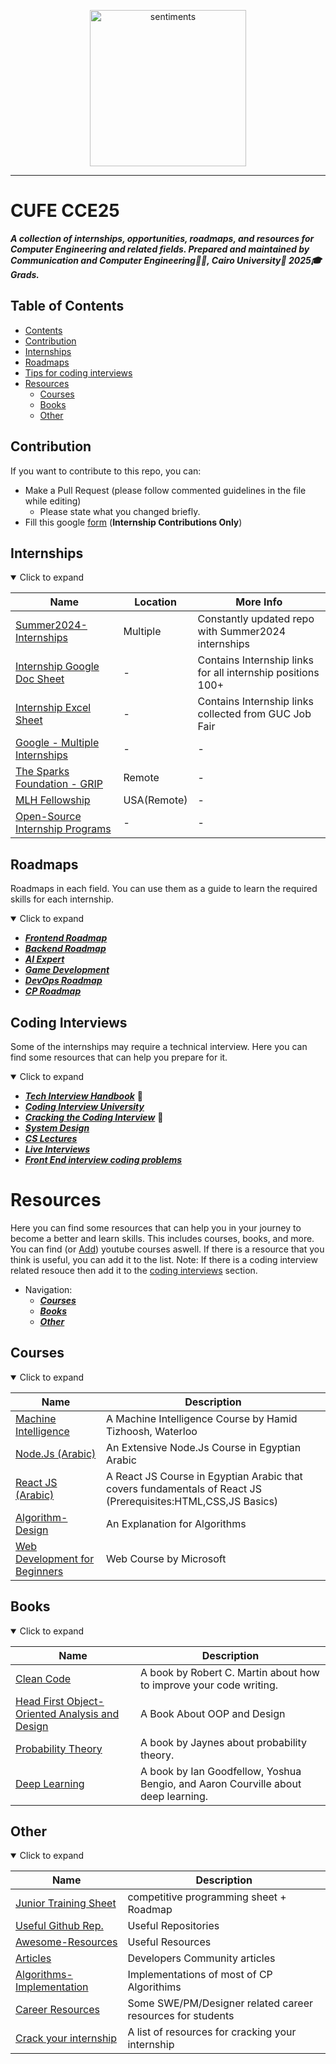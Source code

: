<p align="center">

  <img src="https://user-images.githubusercontent.com/62207434/213486989-bf1d7c01-ae7c-4ce7-936b-2fdf97e1dbbb.png" alt="sentiments" width="250"/>

</p>

<hr>

# CUFE CCE25
 ***A collection of internships, opportunities, roadmaps, and resources for Computer Engineering and related fields. Prepared and maintained by Communication and Computer Engineering👨‍💻, Cairo University🏫 2025🎓Grads.***


## Table of Contents
  - [Contents](#table-of-contents)
  - [Contribution](#contribution)
  - [Internships](#internships)
  - [Roadmaps](#roadmaps)
  - [Tips for coding interviews](#coding-interviews)
  - [Resources](#resources)
    - [Courses](#courses)
    - [Books](#books)
    - [Other](#other)

## Contribution
If you want to contribute to this repo, you can:
- Make a Pull Request (please follow commented guidelines in the file while editing)
  - Please state what you changed briefly.
- Fill this google [form](https://forms.gle/C4sXdiWQPtjGY13x6) (**Internship Contributions Only**)



## Internships

<details open>  <summary>Click to expand</summary>

<!-- Please follow the format below when adding an internship
Example below
Name: [Amazon - SWE Intern](link)
Location: USA add (Remote) if remote
Time: 15 Jun - 30 Aug OR Summer '23
Application Deadline: Add a date if available
 -->

<!-- ################################################################# -->
<!-- START OF TABLE -->

| Name  |  Location | More Info |
|---|---|--|
|[Summer2024-Internships](https://github.com/SimplifyJobs/Summer2024-Internships)| Multiple | Constantly updated repo with Summer2024 internships |
|[Internship Google Doc Sheet](https://docs.google.com/document/u/1/d/1gGqoqbfllCDSLWIR_1FIlPJEO7Y0e30AL-jyu3pcc-0/mobilebasic) | - | Contains Internship links for all internship positions 100+ |
|[Internship Excel Sheet](https://docs.google.com/spreadsheets/d/1eU__AI8QbAp8Ze0HmrKvp44N1SZe9gz5miI-FYUC_-E/edit#gid=0) | - | Contains Internship links collected from GUC Job Fair |
|[Google - Multiple Internships](https://careers.google.com/jobs/results/?degree=BACHELORS&distance=50&employment_type=INTERN)|-|-|
|[The Sparks Foundation - GRIP](https://internship.thesparksfoundation.info/#steps-to-apply)|Remote|-|
|[MLH Fellowship](https://fellowship.mlh.io/)|USA(Remote)| - |
|[Open-Source Internship Programs](https://github.com/deepanshu1422/List-Of-Open-Source-Internships-Programs)|-|-|
<!-- END OF TABLE -->
<!-- ################################################################# -->
</details>

## Roadmaps
Roadmaps in each field. You can use them as a guide to learn the required skills for each internship.  

<details open> <summary>Click to expand</summary>

<!-- Add with same format as below example:
[***Frontend Roadmap***](https://roadmap.sh/frontend) -->

<!-- ################################################################# -->
<!-- START OF LIST -->

- [***Frontend Roadmap***](https://roadmap.sh/frontend) 
- [***Backend Roadmap***](https://roadmap.sh/backend) 
- [***AI Expert***](https://github.com/AMAI-GmbH/AI-Expert-Roadmap)
- [***Game Development***](https://github.com/utilForever/game-developer-roadmap)
- [***DevOps Roadmap***](https://github.com/milanm/DevOps-Roadmap)
- [***CP Roadmap***](https://docs.google.com/document/d/1-7Co93b504uyXyMjjE8bnLJP3d3QXvp_m1UjvbvdR2Y/edit)

<!-- END OF List -->
<!-- ################################################################# -->
</details>




## Coding Interviews
Some of the internships may require a technical interview. Here you can find some resources that can help you prepare for it.

<details open><summary>Click to expand</summary>

<!-- Add with same format as below example:
[***Tech Interview Handbook***](https://github.com/yangshun/tech-interview-handbook) -->
<!-- You add emoji 📖 to the end of the link if it's a book. -->

<!-- ################################################################# -->
<!-- START OF LIST -->

- [***Tech Interview Handbook***](https://github.com/yangshun/tech-interview-handbook) 📖
- [***Coding Interview University***](https://github.com/jwasham/coding-interview-university)
- [***Cracking the Coding Interview***](https://github.com/Avinash987/Coding/blob/master/Cracking-the-Coding-Interview-6th-Edition-189-Programming-Questions-and-Solutions.pdf) 📖
- [***System Design***](https://github.com/InterviewReady/system-design-resources)
- [***CS Lectures***](https://github.com/Developer-Y/cs-video-courses)
- [***Live Interviews***](https://interviewing.io/)
- [***Front End interview coding problems***](https://bigfrontend.dev/problem)
  
<!-- END OF List -->
<!-- ################################################################# -->
</details>


# Resources
Here you can find some resources that can help you in your journey to become a better and learn skills. This includes courses, books, and more. You can find (or [Add](#contribution)) youtube courses aswell. If there is a resource that you think is useful, you can add it to the list. Note: If there is a coding interview related resouce then add it to the [coding interviews](#coding-interviews) section.

- Navigation:
  - [***Courses***](#courses)
  - [***Books***](#books)
  - [***Other***](#other)


##  Courses

<details open> <summary>Click to expand</summary>

<!-- Add with same format as below example:

|[Machine Intelligence](https://www.youtube.com/playlist?list=PLTWMfSykrrxfwhr-DdvX2Yzt8gNoILCFA)|A Machine Intelligence Course by Hamid Tizhoosh, Waterloo| -->
<!-- Please write a description for the course to help other people navigate through the list. -->

<!-- ################################################################# -->
<!-- START OF TABLE -->

| Name  |  Description |
|---|-------------|
|[Machine Intelligence](https://www.youtube.com/playlist?list=PLTWMfSykrrxfwhr-DdvX2Yzt8gNoILCFA)|A Machine Intelligence Course by Hamid Tizhoosh, Waterloo|
|[Node.Js (Arabic)](https://www.youtube.com/playlist?list=PLeWmXrh0047991IDIBFxKZlzURscnf3t8)|An Extensive Node.Js Course in Egyptian Arabic|
|[React JS (Arabic)](https://www.youtube.com/playlist?list=PLtFbQRDJ11kEjXWZmwkOV-vfXmrEEsuEW)|A React JS Course in Egyptian Arabic that covers fundamentals of React JS (Prerequisites:HTML,CSS,JS Basics)|
|[Algorithm-Design](https://www.hiredintech.com/classrooms/algorithm-design/lesson/79)|An Explanation for Algorithms|
|[Web Development for Beginners](https://github.com/microsoft/Web-Dev-For-Beginners)|Web Course by Microsoft|
<!-- END OF TABLE -->
<!-- ################################################################# -->
</details>

## Books  

<details open><summary>Click to expand</summary>

<!-- ################################################################# -->
<!-- START OF TABLE -->

| Name  |  Description |
|---|-------------|
|[Clean Code](https://github.com/jnguyen095/clean-code/blob/master/Clean.Code.A.Handbook.of.Agile.Software.Craftsmanship.pdf)|A book by Robert C. Martin about how to improve your code writing.|
|[Head First Object-Oriented Analysis and Design](https://github.com/MarkPThomas/HeadFirst-OOAD/blob/master/Head%20First%20Object-Oriented%20Analysis%20and%20Design.pdf)|A Book About OOP and Design|  
|[Probability Theory](http://www.med.mcgill.ca/epidemiology/hanley/bios601/GaussianModel/JaynesProbabilityTheory.pdf)|A book by Jaynes about probability theory.|
|[Deep Learning](https://github.com/janishar/mit-deep-learning-book-pdf/blob/master/complete-book-pdf/deeplearningbook.pdf)|A book by Ian Goodfellow, Yoshua Bengio, and Aaron Courville about deep learning.|

<!-- END OF TABLE -->
<!-- ################################################################# -->
</details>

## Other  

<details open> <summary>Click to expand</summary>

<!-- ################################################################# -->
<!-- START OF TABLE -->

| Name  |  Description |
|---|-------------|
|[Junior Training Sheet](https://docs.google.com/spreadsheets/d/1iJZWP2nS_OB3kCTjq8L6TrJJ4o-5lhxDOyTaocSYc-k/edit#gid=1160016643&range=B250)|competitive programming sheet + Roadmap|
|[Useful Github Rep.](https://aatmaj-zephyr.github.io/A-collection-of-useful-repositories/)|Useful Repositories|
|[Awesome-Resources](https://shahednasser.github.io/awesome-resources/)|Useful Resources|
|[Articles](https://dev.to/)|Developers Community articles|
|[Algorithms-Implementation](https://github.com/ShahjalalShohag/code-library)|Implementations of most of CP Algorithims|
|[Career Resources](https://github.com/anna-yn/career-resources)|Some SWE/PM/Designer related career resources for students|
|[Crack your internship](https://justpaste.it/goodinternship)|A list of resources for cracking your internship|
<!-- END OF TABLE -->
<!-- ################################################################# -->
</details>
